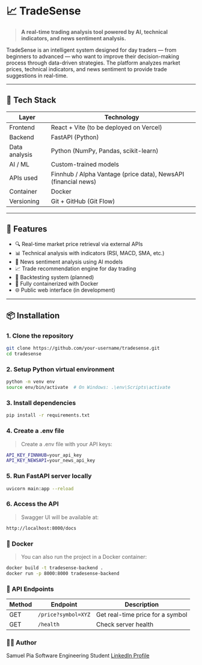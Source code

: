# 📈 TradeSense

> **A real-time trading analysis tool powered by AI, technical indicators, and news sentiment analysis.**

TradeSense is an intelligent system designed for day traders — from beginners to advanced — who want to improve their decision-making process through data-driven strategies. The platform analyzes market prices, technical indicators, and news sentiment to provide trade suggestions in real-time.

---

## 🔧 Tech Stack

| Layer         | Technology                    |
|---------------|-------------------------------|
| Frontend      | React + Vite (to be deployed on Vercel) |
| Backend       | FastAPI (Python)              |
| Data analysis | Python (NumPy, Pandas, scikit-learn) |
| AI / ML       | Custom-trained models         |
| APIs used     | Finnhub / Alpha Vantage (price data), NewsAPI (financial news) |
| Container     | Docker                        |
| Versioning    | Git + GitHub (Git Flow)       |

---

## 🚀 Features

- 🔍 Real-time market price retrieval via external APIs
- 📊 Technical analysis with indicators (RSI, MACD, SMA, etc.)
- 🧠 News sentiment analysis using AI models
- 📈 Trade recommendation engine for day trading
- 🧪 Backtesting system (planned)
- 🧰 Fully containerized with Docker
- 🌐 Public web interface (in development)

---

## 📦 Installation

### 1. Clone the repository

```bash
git clone https://github.com/your-username/tradesense.git
cd tradesense
```

### 2. Setup Python virtual environment
```bash
python -m venv env
source env/bin/activate  # On Windows: .\env\Scripts\activate
```

### 3. Install dependencies
```bash
pip install -r requirements.txt
```

### 4. Create a .env file
> Create a .env file with your API keys:
```bash
API_KEY_FINNHUB=your_api_key
API_KEY_NEWSAPI=your_news_api_key
```

### 5. Run FastAPI server locally
```bash
uvicorn main:app --reload
```

### 6. Access the API
> Swagger UI will be available at:
```bash
http://localhost:8000/docs
```

### 🐳 Docker
> You can also run the project in a Docker container:
```bash
docker build -t tradesense-backend .
docker run -p 8000:8000 tradesense-backend
```

### 📡 API Endpoints
| Method | Endpoint            | Description                      |
| ------ | ------------------- | -------------------------------- |
| GET    | `/price?symbol=XYZ` | Get real-time price for a symbol |
| GET    | `/health`           | Check server health              |

### 👨‍💻 Author
Samuel Pia
Software Engineering Student
[LinkedIn Profile](https://www.linkedin.com/in/samupif/)